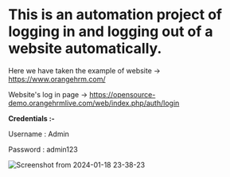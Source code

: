 # This is an automation project of logging in and logging out of a website automatically. 

Here we have taken the example of website -> https://www.orangehrm.com/

Website's log in page -> https://opensource-demo.orangehrmlive.com/web/index.php/auth/login

**Credentials :-**

Username : Admin

Password : admin123


![Screenshot from 2024-01-18 23-38-23](https://github.com/bandhan-majumder/Auto_authentication_Login_Logout/assets/133476557/2cee2031-7aab-44c9-92cf-2d65f7e067c2)

